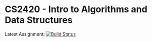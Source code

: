 # CS2420 - Intro to Algorithms and Data Structures
Latest Assignment: [![Build Status](https://travis-ci.org/tim-soft/CS2420.svg?branch=master)](https://travis-ci.org/tim-soft/CS2420)
